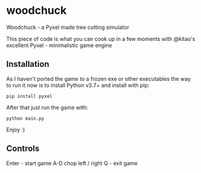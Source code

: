 # woodchuck
Woodchuck - a Pyxel made tree cutting simulator

This piece of code is what you can cook up in a few moments with @kitao's excellent Pyxel - minimalistic game engine

## Installation

As I haven't ported the game to a frozen exe or other executables the way to run it now is to install Python v3.7+ and install with pip:

`pip install pyxel`

After that just run the game with:

`python main.py`

Enjoy :)

## Controls

Enter - start game
A-D chop left / right
Q - exit game
